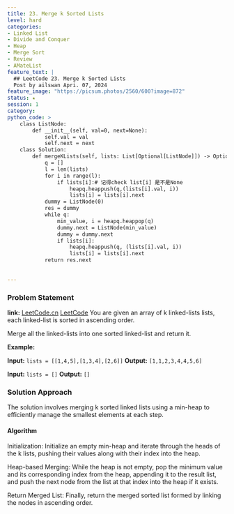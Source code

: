 ```yaml
---
title: 23. Merge k Sorted Lists
level: hard
categories:
- Linked List
- Divide and Conquer
- Heap
- Merge Sort
- Review
- AMateList
feature_text: |
  ## LeetCode 23. Merge k Sorted Lists
  Post by ailswan Apri. 07, 2024
feature_image: "https://picsum.photos/2560/600?image=872"
status: ★
session: 1
category:
python_code: >
    class ListNode:
        def __init__(self, val=0, next=None):
            self.val = val
            self.next = next
    class Solution:
        def mergeKLists(self, lists: List[Optional[ListNode]]) -> Optional[ListNode]:
            q = []
            l = len(lists)
            for i in range(l):
                if lists[i]:# 记得check list[i] 是不是None
                    heapq.heappush(q,(lists[i].val, i))
                    lists[i] = lists[i].next
            dummy = ListNode(0)
            res = dummy
            while q:
                min_value, i = heapq.heappop(q)
                dummy.next = ListNode(min_value)
                dummy = dummy.next
                if lists[i]:
                    heapq.heappush(q, (lists[i].val, i))
                    lists[i] = lists[i].next
            return res.next
    
         
---
```


### Problem Statement
**link:**
[LeetCode.cn](https://leetcode.cn/problems/merge-k-sorted-lists/)
[LeetCode](https://leetcode.com/merge-k-sorted-lists/)
You are given an array of k linked-lists lists, each linked-list is sorted in ascending order.

Merge all the linked-lists into one sorted linked-list and return it.

**Example:**

**Input:** `lists = [[1,4,5],[1,3,4],[2,6]]`
**Output:** `[1,1,2,3,4,4,5,6]`

**Input:** `lists = []`
**Output:** `[]`
 
 
### Solution Approach
The solution involves merging k sorted linked lists using a min-heap to efficiently manage the smallest elements at each step.

#### Algorithm
Initialization: Initialize an empty min-heap and iterate through the heads of the k lists, pushing their values along with their index into the heap.

Heap-based Merging: While the heap is not empty, pop the minimum value and its corresponding index from the heap, appending it to the result list, and push the next node from the list at that index into the heap if it exists.

Return Merged List: Finally, return the merged sorted list formed by linking the nodes in ascending order.